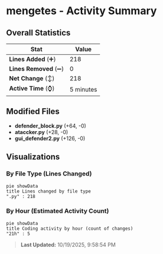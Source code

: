 # mengetes - Activity Summary 

## Overall Statistics

| Stat                   | Value                                                             |
| ---------------------- | ----------------------------------------------------------------- |
| **Lines Added** (➕)   | 218                                          |
| **Lines Removed** (➖) | 0                                        |
| **Net Change** (↕)    | 218                |
| **Active Time** (⌚)   | 5 minutes |


## Modified Files
- **defender_block.py** (+64, -0)
- **ataccker.py** (+28, -0)
- **gui_defender2.py** (+126, -0)

## Visualizations

### By File Type (Lines Changed)

```mermaid
pie showData
title Lines changed by file type
".py" : 218
```

### By Hour (Estimated Activity Count)

```mermaid
pie showData
title Coding activity by hour (count of changes)
"21h" : 5
```


> **Last Updated:** 10/19/2025, 9:58:54 PM